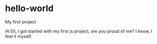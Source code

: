 # hello-world
My first project

Hi Eli,
I got started with my first js project, are you proud of me?
I know, I feel it myself.
